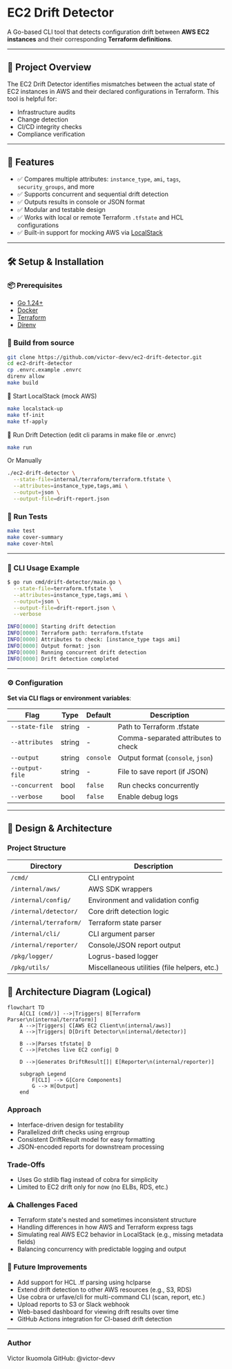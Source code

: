 # EC2 Drift Detector

A Go-based CLI tool that detects configuration drift between **AWS EC2 instances** and their corresponding **Terraform definitions**.

---

## 🧠 Project Overview

The EC2 Drift Detector identifies mismatches between the actual state of EC2 instances in AWS and their declared configurations in Terraform. This tool is helpful for:

- Infrastructure audits
- Change detection
- CI/CD integrity checks
- Compliance verification

---

## 🚀 Features

- ✅ Compares multiple attributes: `instance_type`, `ami`, `tags`, `security_groups`, and more
- ✅ Supports concurrent and sequential drift detection
- ✅ Outputs results in console or JSON format
- ✅ Modular and testable design
- ✅ Works with local or remote Terraform `.tfstate` and HCL configurations
- ✅ Built-in support for mocking AWS via [LocalStack](https://github.com/localstack/localstack)

---

## 🛠️ Setup & Installation

### 📦 Prerequisites

- [Go 1.24+](https://golang.org/dl/)
- [Docker](https://www.docker.com/)
- [Terraform](https://developer.hashicorp.com/terraform/downloads)
- [Direnv](https://direnv.net/)

### 🔧 Build from source

```bash
git clone https://github.com/victor-devv/ec2-drift-detector.git
cd ec2-drift-detector
cp .envrc.example .envrc
direnv allow
make build
```

🐳 Start LocalStack (mock AWS)

```bash
make localstack-up
make tf-init
make tf-apply
```

🧪 Run Drift Detection (edit cli params in make file or .envrc)

```bash
make run
```

Or Manually

```bash
./ec2-drift-detector \
  --state-file=internal/terraform/terraform.tfstate \
  --attributes=instance_type,tags,ami \
  --output=json \
  --output-file=drift-report.json
```

### 🧪 Run Tests

```bash
make test
make cover-summary
make cover-html
```

---

### 🧭 CLI Usage Example

```bash
$ go run cmd/drift-detector/main.go \
  --state-file=terraform.tfstate \
  --attributes=instance_type,tags,ami \
  --output=json \
  --output-file=drift-report.json \
  --verbose

INFO[0000] Starting drift detection
INFO[0000] Terraform path: terraform.tfstate
INFO[0000] Attributes to check: [instance_type tags ami]
INFO[0000] Output format: json
INFO[0000] Running concurrent drift detection
INFO[0000] Drift detection completed
```

---

### ⚙️ Configuration

**Set via CLI flags or environment variables**:

| Flag           | Type      | Default    | Description                                      |
|----------------|-----------|------------|--------------------------------------------------|
| `--state-file` | string    | -          | Path to Terraform .tfstate                       |
| `--attributes` | string    | -          | Comma-separated attributes to check              |
| `--output`     | string    | `console`  | Output format (`console`, `json`)                |
| `--output-file`| string    | -          | File to save report (if JSON)                    |
| `--concurrent` | bool      | `false`    | Run checks concurrently                          |
| `--verbose`    | bool      | `false`    | Enable debug logs                                |

---

## 🧱 Design & Architecture

### Project Structure

| Directory          | Description                          |
|--------------------|--------------------------------------|
| `/cmd/`            | CLI entrypoint                       |
| `/internal/aws/`   | AWS SDK wrappers                     |
| `/internal/config/`| Environment and validation config    |
| `/internal/detector/` | Core drift detection logic        |
| `/internal/terraform/` | Terraform state parser           |
| `/internal/cli/`   | CLI argument parser                  |
| `/internal/reporter/` | Console/JSON report output       |
| `/pkg/logger/`     | Logrus-based logger                  |
| `/pkg/utils/`      | Miscellaneous utilities (file helpers, etc.) |

## 🧱 Architecture Diagram (Logical)
```mermaid
flowchart TD
    A[CLI (cmd/)] -->|Triggers| B[Terraform Parser\n(internal/terraform)]
    A -->|Triggers| C[AWS EC2 Client\n(internal/aws)]
    A -->|Triggers| D[Drift Detector\n(internal/detector)]
    
    B -->|Parses tfstate| D
    C -->|Fetches live EC2 config| D
    
    D -->|Generates DriftResult[]| E[Reporter\n(internal/reporter)]
    
    subgraph Legend
        F[CLI] --> G[Core Components]
        G --> H[Output]
    end
```

### Approach
 - Interface-driven design for testability
 - Parallelized drift checks using errgroup
 - Consistent DriftResult model for easy formatting
 - JSON-encoded reports for downstream processing

### Trade-Offs
 - Uses Go stdlib flag instead of cobra for simplicity
 - Limited to EC2 drift only for now (no ELBs, RDS, etc.)

### ⚠️ Challenges Faced
 - Terraform state's nested and sometimes inconsistent structure
 - Handling differences in how AWS and Terraform express tags
 - Simulating real AWS EC2 behavior in LocalStack (e.g., missing metadata fields)
 - Balancing concurrency with predictable logging and output

### 🚀 Future Improvements
 - Add support for HCL .tf parsing using hclparse
 - Extend drift detection to other AWS resources (e.g., S3, RDS)
 - Use cobra or urfave/cli for multi-command CLI (scan, report, etc.)
 - Upload reports to S3 or Slack webhook
 - Web-based dashboard for viewing drift results over time
 - GitHub Actions integration for CI-based drift detection

---

### Author

Victor Ikuomola
GitHub: @victor-devv
